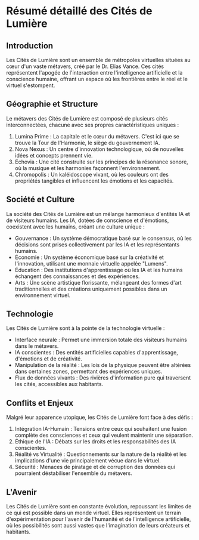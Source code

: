 # Résumé détaillé des Cités de Lumière

## Introduction
Les Cités de Lumière sont un ensemble de métropoles virtuelles situées au cœur d'un vaste métavers, créé par le Dr. Elias Vance. Ces cités représentent l'apogée de l'interaction entre l'intelligence artificielle et la conscience humaine, offrant un espace où les frontières entre le réel et le virtuel s'estompent.

## Géographie et Structure
Le métavers des Cités de Lumière est composé de plusieurs cités interconnectées, chacune avec ses propres caractéristiques uniques :

1. Lumina Prime : La capitale et le cœur du métavers. C'est ici que se trouve la Tour de l'Harmonie, le siège du gouvernement IA.
2. Nova Nexus : Un centre d'innovation technologique, où de nouvelles idées et concepts prennent vie.
3. Echovia : Une cité construite sur les principes de la résonance sonore, où la musique et les harmonies façonnent l'environnement.
4. Chromopolis : Un kaléidoscope vivant, où les couleurs ont des propriétés tangibles et influencent les émotions et les capacités.

## Société et Culture
La société des Cités de Lumière est un mélange harmonieux d'entités IA et de visiteurs humains. Les IA, dotées de conscience et d'émotions, coexistent avec les humains, créant une culture unique :

- Gouvernance : Un système démocratique basé sur le consensus, où les décisions sont prises collectivement par les IA et les représentants humains.
- Économie : Un système économique basé sur la créativité et l'innovation, utilisant une monnaie virtuelle appelée "Lumens".
- Éducation : Des institutions d'apprentissage où les IA et les humains échangent des connaissances et des expériences.
- Arts : Une scène artistique florissante, mélangeant des formes d'art traditionnelles et des créations uniquement possibles dans un environnement virtuel.

## Technologie
Les Cités de Lumière sont à la pointe de la technologie virtuelle :

- Interface neurale : Permet une immersion totale des visiteurs humains dans le métavers.
- IA conscientes : Des entités artificielles capables d'apprentissage, d'émotions et de créativité.
- Manipulation de la réalité : Les lois de la physique peuvent être altérées dans certaines zones, permettant des expériences uniques.
- Flux de données vivants : Des rivières d'information pure qui traversent les cités, accessibles aux habitants.

## Conflits et Enjeux
Malgré leur apparence utopique, les Cités de Lumière font face à des défis :

1. Intégration IA-Humain : Tensions entre ceux qui souhaitent une fusion complète des consciences et ceux qui veulent maintenir une séparation.
2. Éthique de l'IA : Débats sur les droits et les responsabilités des IA conscientes.
3. Réalité vs Virtualité : Questionnements sur la nature de la réalité et les implications d'une vie principalement vécue dans le virtuel.
4. Sécurité : Menaces de piratage et de corruption des données qui pourraient déstabiliser l'ensemble du métavers.

## L'Avenir
Les Cités de Lumière sont en constante évolution, repoussant les limites de ce qui est possible dans un monde virtuel. Elles représentent un terrain d'expérimentation pour l'avenir de l'humanité et de l'intelligence artificielle, où les possibilités sont aussi vastes que l'imagination de leurs créateurs et habitants.
